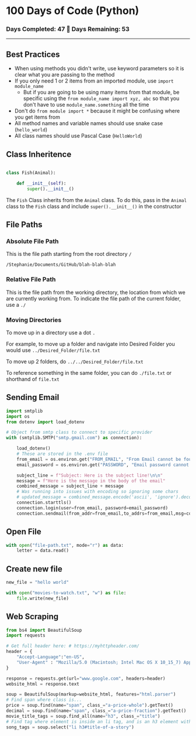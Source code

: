 # 100 Days of Code (Python)

### Days Completed: 47 🎉 Days Remaining: 53

___

## Best Practices

- When using methods you didn't write, use keyword parameters so it is clear what you are passing to the method
- If you only need 1 or 2 items from an imported module, use `import module_name`
  - But if you are going to be using many items from that module, be specific using the `from module_name import xyz, abc` so that you don't have to use `module_name.something` all the time
- Don't do `from module import *` because it might be confusing where you get items from
- All method names and variable names should use snake case (`hello_world`)
- All class names should use Pascal Case (`HelloWorld`)

## Class Inheritence 

```python

class Fish(Animal):

    def __init__(self):
        super().__init__()
```

The `Fish` Class inherits from the `Animal` class. To do this, pass in the `Animal` class to the `Fish` class and include `super().__init__()` in the constructor


## File Paths

### Absolute File Path
This is the file path starting from the root directory `/`

`/Stephanie/Documents/GitHub/blah-blah-blah`

### Relative File Path
This is the file path from the working directory, the location from which we are currently working from. To indicate the file path of the current folder, use a `./`

### Moving Directories
To move up in a directory use a dot `.`

For example, to move up a folder and navigate into Desired Folder you would use `../Desired_Folder/file.txt`

To move up 2 folders, do `../../Desired_Folder/file.txt`

To reference something in the same folder, you can do `./file.txt` or shorthand of `file.txt`

## Sending Email

```python
import smtplib
import os
from dotenv import load_dotenv

# Object from smtp class to connect to specific provider
with (smtplib.SMTP("smtp.gmail.com") as connection):

    load_dotenv()
    # These are stored in the .env file
    from_email = os.environ.get("FROM_EMAIL", "From Email cannot be found")
    email_password = os.environ.get("PASSWORD", "Email password cannot be found")

    subject_line = f"Subject: Here is the subject line!\n\n"
    message = f"Here is the message in the body of the email"
    combined_message = subject_line + message
    # Was running into issues with encoding so ignoring some chars
    # updated_message = combined_message.encode('ascii', 'ignore').decode('ascii')
    connection.starttls()
    connection.login(user=from_email, password=email_password)
    connection.sendmail(from_addr=from_email,to_addrs=from_email,msg=combined_message.encode("utf-8"))
```

## Open File

```python
with open("file-path.txt", mode="r") as data:
    letter = data.read()
```

## Create new file

```python
new_file = "hello world"

with open("movies-to-watch.txt", "w") as file:
    file.write(new_file)
```

## Web Scraping

```python
from bs4 import BeautifulSoup
import requests

# Get full header here: # https://myhttpheader.com/
header = {
    "Accept-Language":"en-US",
    "User-Agent" : "Mozilla/5.0 (Macintosh; Intel Mac OS X 10_15_7) AppleWebKit/537.36 (KHTML, like Gecko) Chrome/130.0.0.0 Safari/537.36",
}

response = requests.get(url="www.google.com", headers=header)
website_html = response.text

soup = BeautifulSoup(markup=website_html, features="html.parser")
# Find span where class is...
price = soup.find(name="span", class_="a-price-whole").getText()
decimal = soup.find(name="span", class_="a-price-fraction").getText()
movie_title_tags = soup.find_all(name="h3", class_="title")
# Find tag where element is inside an li tag, and is an h3 element with an id of "title-of-a-story"
song_tags = soup.select("li h3#title-of-a-story")

```
